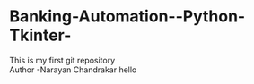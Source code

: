 # Banking-Automation--Python-Tkinter-
This is my first git repository
<br>
Author -Narayan Chandrakar
hello
